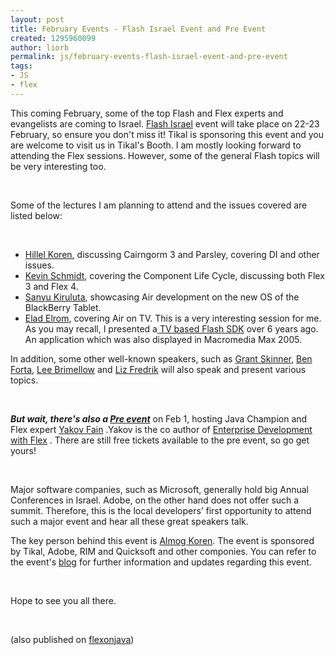 ```yaml
---
layout: post
title: February Events - Flash Israel Event and Pre Event
created: 1295960099
author: liorb
permalink: js/february-events-flash-israel-event-and-pre-event
tags:
- JS
- flex
---
```

<p>This coming February, some of the top Flash and Flex experts and evangelists are coming to Israel. <a href="http://flashisrael.com/">Flash Israel</a> event will take place on 22-23 February, so ensure you don't miss it! Tikal is sponsoring this event and you are welcome to visit us in Tikal's Booth. I am mostly looking forward to attending the Flex sessions. However, some of the general Flash topics will be very interesting too.</p>
<p>&nbsp;</p>
<p>Some of the lectures I am planning to attend and the issues covered are listed below:</p>
<p>&nbsp;</p>
<ul>
    <li><a href="http://flashisrael.com/portfolio/hillel-coren-architecting-scalable-flex-applications-using-parsley-and-cairngorm-3/">Hillel Koren</a>, discussing Cairngorm 3 and Parsley, covering DI and other issues.</li>
    <li><a href="http://flashisrael.com/portfolio/kevin-schmidt-learning-the-flex-component-lifecycle/">Kevin Schmidt</a>, covering the Component Life Cycle, discussing both Flex 3 and Flex 4.</li>
    <li><a href="http://flashisrael.com/portfolio/sanyu-kiruluta-playbook-applications-with-air/">Sanyu Kiruluta</a>, showcasing Air development on the new OS of the BlackBerry Tablet.</li>
    <li><a href="http://flashisrael.com/portfolio/elad-elrom-developing-deploying-air-applications-for-tv/">Elad Elrom</a>, covering Air on TV. This is a very interesting session for me. As you may recall, I presented a<a href="http://blogs.adobe.com/jd1/archives/2005/09/more-on-orca-sw.html"> TV based Flash SDK</a> over 6 years ago. An application which was also displayed in Macromedia Max 2005.</li>
</ul>
    <p>In addition, some other well-known speakers, such as <a href="http://flashisrael.com/portfolio/grant-skinner-being-distracted-successfully/">Grant Skinner</a>, <a href="http://flashisrael.com/portfolio/ben-forta/">Ben Forta</a>, <a href="http://flashisrael.com/portfolio/lee-brimelow/">Lee Brimellow</a> and <a href="http://flashisrael.com/portfolio/liz-frederick-the-adobe-community/">Liz Fredrik</a> will also speak and present various topics.</p>
    <p>&nbsp;</p>
    <p><em><span style="font-weight: bold; font-style: italic;">But wait, there's also a </span></em><a style="font-weight: bold; font-style: italic;" href="http://flash-and-flex-israel.eventbrite.com/"><em>Pre event</em></a> on Feb 1, hosting Java Champion and Flex expert <a href="http://flexblog.faratasystems.com/author/yakov">Yakov Fain</a> .Yakov is the co author of <a href="http://www.flexonjava.net/2010/03/book-review-enterprise-development-with.html">Enterprise Development with Flex</a> . There are still free tickets available to the pre event, so go get yours!</p>
    <p>&nbsp;</p>
    <p>Major software companies, such as Microsoft, generally hold big Annual Conferences in Israel. Adobe, on the other hand does not offer such a summit. Therefore, this is the local developers&rsquo; first opportunity to attend such a major event and hear all these great speakers talk.</p>
    <p>The key person behind this event is <a href="http://www.almogdesign.net/">Almog Koren</a>. The event is sponsored by Tikal, Adobe, RIM and Quicksoft and other componies. You can refer to the event's <a href="http://flashisrael.com/category/blog/">blog</a> for further information and updates regarding this event.</p>
    <p>&nbsp;</p>
    <p>Hope to see you all there.</p>
    <p>&nbsp;</p>
    <p>(also published on <a href="http://www.flexonjava.net/">flexonjava</a>)</p>
